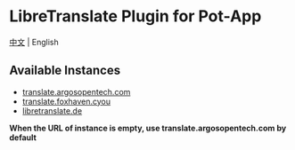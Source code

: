 <!--
SPDX-FileCopyrightText: 2024 Integral <integral@member.fsf.org>

SPDX-License-Identifier: GPL-3.0-or-later
-->

# LibreTranslate Plugin for Pot-App

[中文](https://github.com/Integral-Tech/pot-app-libretranslate) | English

## Available Instances

- [translate.argosopentech.com](https://translate.argosopentech.com/)
- [translate.foxhaven.cyou](https://translate.foxhaven.cyou/)
- [libretranslate.de](https://libretranslate.de)

**When the URL of instance is empty, use translate.argosopentech.com by default**
